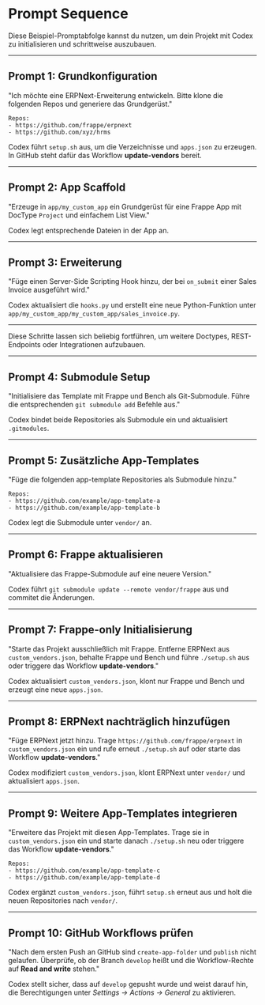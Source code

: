 # Prompt Sequence

Diese Beispiel-Promptabfolge kannst du nutzen, um dein Projekt mit Codex zu initialisieren und schrittweise auszubauen.

---

## Prompt 1: Grundkonfiguration

"Ich möchte eine ERPNext-Erweiterung entwickeln. Bitte klone die folgenden Repos und generiere das Grundgerüst."

```
Repos:
- https://github.com/frappe/erpnext
- https://github.com/xyz/hrms
```

Codex führt `setup.sh` aus, um die Verzeichnisse und `apps.json` zu erzeugen.
In GitHub steht dafür das Workflow **update-vendors** bereit.

---

## Prompt 2: App Scaffold

"Erzeuge in `app/my_custom_app` ein Grundgerüst für eine Frappe App mit DocType `Project` und einfachem List View."

Codex legt entsprechende Dateien in der App an.

---

## Prompt 3: Erweiterung

"Füge einen Server-Side Scripting Hook hinzu, der bei `on_submit` einer Sales Invoice ausgeführt wird." 

Codex aktualisiert die `hooks.py` und erstellt eine neue Python-Funktion unter `app/my_custom_app/my_custom_app/sales_invoice.py`.

---

Diese Schritte lassen sich beliebig fortführen, um weitere Doctypes, REST-Endpoints oder Integrationen aufzubauen.

---

## Prompt 4: Submodule Setup

"Initialisiere das Template mit Frappe und Bench als Git-Submodule. Führe die entsprechenden `git submodule add` Befehle aus."

Codex bindet beide Repositories als Submodule ein und aktualisiert `.gitmodules`.

---

## Prompt 5: Zusätzliche App-Templates

"Füge die folgenden app-template Repositories als Submodule hinzu."

```
Repos:
- https://github.com/example/app-template-a
- https://github.com/example/app-template-b
```

Codex legt die Submodule unter `vendor/` an.

---

## Prompt 6: Frappe aktualisieren

"Aktualisiere das Frappe-Submodule auf eine neuere Version."

Codex führt `git submodule update --remote vendor/frappe` aus und commitet die Änderungen.

---

## Prompt 7: Frappe-only Initialisierung

"Starte das Projekt ausschließlich mit Frappe. Entferne ERPNext aus `custom_vendors.json`, behalte Frappe und Bench und führe `./setup.sh` aus oder triggere das Workflow **update-vendors**."

Codex aktualisiert `custom_vendors.json`, klont nur Frappe und Bench und erzeugt eine neue `apps.json`.

---

## Prompt 8: ERPNext nachträglich hinzufügen

"Füge ERPNext jetzt hinzu. Trage `https://github.com/frappe/erpnext` in `custom_vendors.json` ein und rufe erneut `./setup.sh` auf oder starte das Workflow **update-vendors**."

Codex modifiziert `custom_vendors.json`, klont ERPNext unter `vendor/` und aktualisiert `apps.json`.

---

## Prompt 9: Weitere App-Templates integrieren

"Erweitere das Projekt mit diesen App-Templates. Trage sie in `custom_vendors.json` ein und starte danach `./setup.sh` neu oder triggere das Workflow **update-vendors**."

```
Repos:
- https://github.com/example/app-template-c
- https://github.com/example/app-template-d
```

Codex ergänzt `custom_vendors.json`, führt `setup.sh` erneut aus und holt die neuen Repositories nach `vendor/`.

---

## Prompt 10: GitHub Workflows prüfen

"Nach dem ersten Push an GitHub sind `create-app-folder` und `publish` nicht gelaufen. Überprüfe, ob der Branch `develop` heißt und die Workflow-Rechte auf **Read and write** stehen."

Codex stellt sicher, dass auf `develop` gepusht wurde und weist darauf hin, die Berechtigungen unter *Settings → Actions → General* zu aktivieren.
